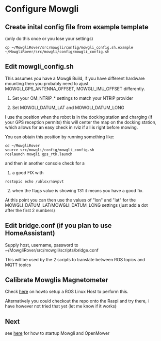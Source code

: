 # Configure Mowgli

## Create inital config file from example template

(only do this once or you lose your settings)

```
cp ~/MowgliRover/src/mowgli/config/mowgli_config.sh.example ~/MowgliRover/src/mowgli/config/mowgli_config.sh
```

## Edit mowgli_config.sh

This assumes you have a Mowgli Build, if you have different hardware mounting then you probably need to ajust MOWGLI_GPS_ANTENNA_OFFSET, MOWGLI_IMU_OFFSET differently.

1. Set your OM_NTRIP_* settings to match your NTRIP provider

2. Set MOWGLI_DATUM_LAT and MOWGLI_DATUM_LONG

I use the position when the robot is in the docking station and charging (if your GPS reception permits) this will center the map on the docking station,
which allows for an easy check in rviz if all is right before mowing.

You can obtain this position by running something like:

```
cd ~/MowgliRover
source src/mowgli/config/mowgli_config.sh
roslaunch mowgli gps_rtk.launch
```
and then in another console check for a

1. a good FIX with 

```
rostopic echo /ublox/navpvt
```

2. when the flags value is showing 131 it means you have a good fix.

At this point you can then use the values of "lon" and "lat" for the MOWGLI_DATUM_LAT/MOWGLI_DATUM_LONG settings (just add a dot after the first 2 numbers)


## Edit bridge.conf (if you plan to use HomeAssistant)

Supply host, username, password to ~/MowgliRover/src/mowgli/scripts/bridge.conf

This will be used by the 2 scripts to translate between ROS topics and MQTT topics

## Calibrate Mowglis Magnetometer

Check [here](https://github.com/cloudn1ne/MowgliBase/blob/main/help/Setup.md) on howto setup a ROS Linux Host to perform this.

Alternatively you could checkout the repo onto the Raspi and try there, i have however not tried that yet (let me know if it works)

## Next

see [here](StartMowgli.md) for how to startup Mowgli and OpenMower

